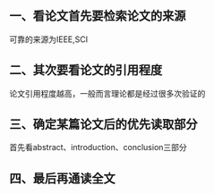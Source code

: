 ## 一、看论文首先要检索论文的来源

可靠的来源为IEEE,SCI

## 二、其次要看论文的引用程度

论文引用程度越高，一般而言理论都是经过很多次验证的

## 三、确定某篇论文后的优先读取部分

首先看abstract、introduction、conclusion三部分

## 四、最后再通读全文
